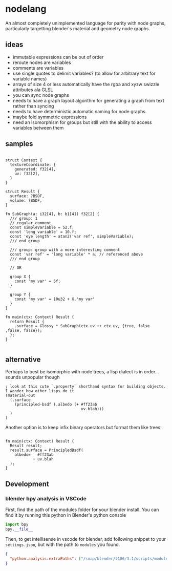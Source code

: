 
# nodelang

An almost completely unimplemented language for parity with node graphs, particularly targetting blender's material and geometry node graphs.


## ideas

- immutable expressions can be out of order
- reroute nodes are variables
- comments are variables
- use single quotes to delimit variables? (to allow for arbitrary text for variable names)
- arrays of size 4 or less automatically have the rgba and xyzw swizzle attributes ala GLSL
- you can sync node graphs
- needs to have a graph layout algorithm for generating a graph from text rather than syncing
- needs to have deterministic automatic naming for node graphs
- maybe fold symmetric expressions
- need an isomorphism for groups but still with the ability to access variables between them

## samples

```nodelang

struct Context {
  textureCoordinate: {
    generated: f32[4],
    uv: f32[2],
  }
}

struct Result {
  surface: ?BSDF,
  volume: ?BSDF,
}

fn SubGraph(a: i32[4], b: b1[4]) f32[2] {
  /// group: 1
  // regular comment
  const simpleVariable = 52.f;
  const 'long variable' = 10.f;
  const 'eye length' = atan2('var ref', simpleVariable);
  /// end group
  
  /// group: group with a more interesting comment
  const 'var ref' = 'long variable' * a; // referenced above
  /// end group

  // OR

  group X {
    const 'my var' = 5f;
  }

  group Y {
    const 'my var' = 10u32 + X.'my var'
  }
}

fn main(ctx: Context) Result {
  return Result {
    .surface = Glossy * SubGraph(ctx.uv ++ ctx.uv, {true, false ,false, false});
  };
}


```

## alternative

Perhaps to best be isomorphic with node trees, a lisp dialect is in order... sounds unpopular though

```nodelang-lisp
; look at this cute `.property` shorthand syntax for building objects. I wonder how other lisps do it
(material-out
  (.surface
    (principled-bsdf (.albedo (+ #ff23ab
                                 uv.blah)))
  )
)
```

Another option is to keep infix binary operators but format them like trees:

```nodelang-binop

fn main(ctx: Context) Result {
  Result result;
  result.surface = PrincipledBsdf(
    albedo=   #ff23ab
            + uv.blah
  );
}

```

## Development

### blender bpy analysis in VSCode

First, find the path of the modules folder for your blender install. You can find it by running
this python in Blender's python console

```python
import bpy
bpy.__file__
```

Then, to get intellisense in vscode for blender, add following snippet to your `settings.json`, but with the path to `modules` you found.

```json
{
  "python.analysis.extraPaths": ["/snap/blender/2106/3.1/scripts/modules"]
}
```

